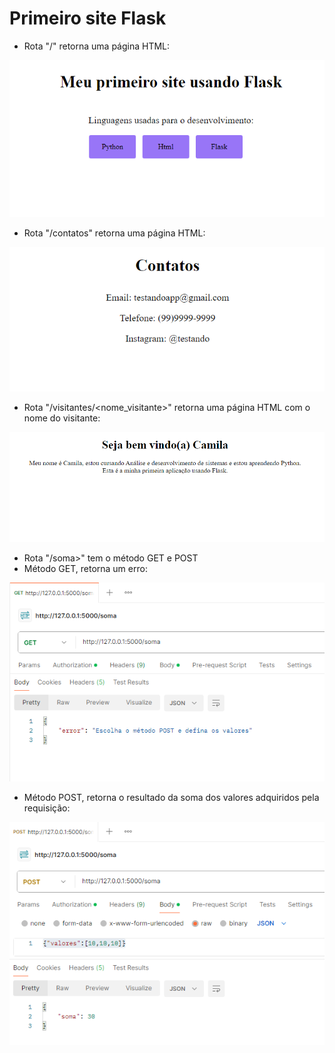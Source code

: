 # Primeiro site Flask

* Rota "/" retorna uma página HTML:

<p align="center"><img width="600" src="src/Captura de tela 2024-04-13 112401.png"></p>

* Rota "/contatos" retorna uma página HTML:

<p align="center"><img width="600" src="src/Captura de tela 2024-04-13 112449.png"></p>

* Rota "/visitantes/<nome_visitante>" retorna uma página HTML com o nome do visitante:

<p align="center"><img width="600" src="src/Captura de tela 2024-04-13 112514.png"></p>

* Rota "/soma>" tem o método GET e POST
* Método GET, retorna um erro:

<p align="center"><img width="550" src="src/Captura de tela 2024-04-13 112647.png"></p>

* Método POST, retorna o resultado da soma dos valores adquiridos pela requisição:

<p align="center"><img width="550" src="src/Captura de tela 2024-04-13 112730.png"></p>
